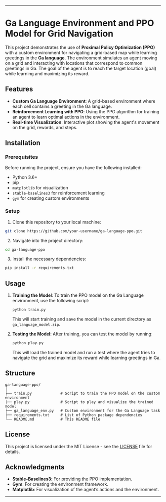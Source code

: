 
---

# Ga Language Environment and PPO Model for Grid Navigation

This project demonstrates the use of **Proximal Policy Optimization (PPO)** with a custom environment for navigating a grid-based map while learning greetings in the **Ga language**. The environment simulates an agent moving on a grid and interacting with locations that correspond to common greetings in Ga. The goal of the agent is to reach the target location (goal) while learning and maximizing its reward.

## Features

- **Custom Ga Language Environment**: A grid-based environment where each cell contains a greeting in the Ga language.
- **Reinforcement Learning with PPO**: Using the PPO algorithm for training an agent to learn optimal actions in the environment.
- **Real-time Visualization**: Interactive plot showing the agent's movement on the grid, rewards, and steps.

## Installation

### Prerequisites

Before running the project, ensure you have the following installed:
- Python 3.6+
- pip
- `matplotlib` for visualization
- `stable-baselines3` for reinforcement learning
- `gym` for creating custom environments

### Setup

1. Clone this repository to your local machine:

```bash
git clone https://github.com/your-username/ga-language-ppo.git
```

2. Navigate into the project directory:

```bash
cd ga-language-ppo
```

3. Install the necessary dependencies:

```bash
pip install -r requirements.txt
```


## Usage

1. **Training the Model**:
   To train the PPO model on the Ga Language environment, use the following script:

   ```bash
   python train.py
   ```

   This will start training and save the model in the current directory as `ga_language_model.zip`.

2. **Testing the Model**:
   After training, you can test the model by running:

   ```bash
   python play.py
   ```

   This will load the trained model and run a test where the agent tries to navigate the grid and maximize its reward while learning greetings in Ga.

## Structure

```
ga-language-ppo/
│
├── train.py             # Script to train the PPO model on the custom environment
├── play.py              # Script to play and visualize the trained model
├── ga_language_env.py   # Custom environment for the Ga Language task
├── requirements.txt     # List of Python package dependencies
└── README.md            # This README file
```

## License

This project is licensed under the MIT License - see the [LICENSE](LICENSE) file for details.

## Acknowledgments

- **Stable-Baselines3**: For providing the PPO implementation.
- **Gym**: For creating the environment framework.
- **Matplotlib**: For visualization of the agent’s actions and the environment.

---

